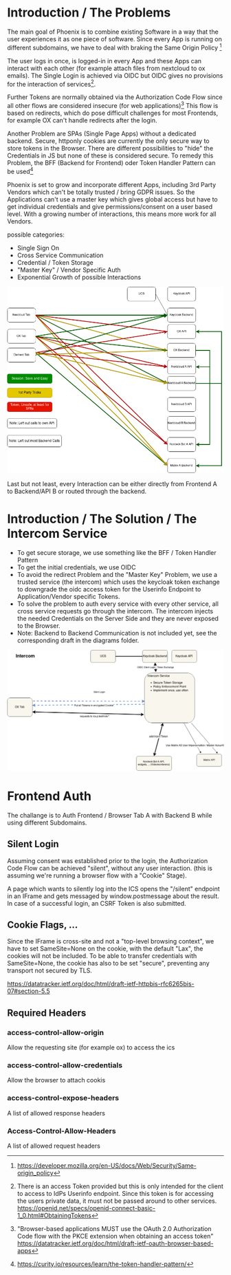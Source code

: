 # Introduction / The Problems
The main goal of Phoenix is to combine existing Software in a way that the user experiences it as one piece of software.
Since every App is running on different subdomains, we have to deal with braking the Same Origin Policy [^1]

The user logs in once, is logged-in in every App and these Apps can interact with each other
(for example attach files from nextcloud to ox emails). The Single Login is achieved via OIDC but OIDC gives no provisions
for the interaction of services[^2].

Further Tokens are normally obtained via the Authorization Code Flow since all other flows are considered insecure
(for web applications)[^3] This flow is based on redirects, which do pose difficult challenges for most Frontends,
for example OX can't handle redirects after the login.

Another Problem are SPAs (Single Page Apps) without a dedicated backend. Secure, httponly cookies are currently the
only secure way to store tokens in the Browser. There are different possibilities to "hide" the Credentials in JS but
none of these is considered secure. To remedy this Problem, the BFF (Backend for Frontend) oder Token Handler Pattern
can be used[^5]

Phoenix is set to grow and incorporate different Apps, including 3rd Party Vendors which can't be totally trusted / bring
GDPR issues. So the Applications can't use a master key which gives global access but have to get individual credentials
and give permissions/consent on a user based level. With a growing number of interactions, this means more work for all
Vendors.

possible categories:
* Single Sign On
* Cross Service Communication
* Credential / Token Storage
* "Master Key" / Vendor Specific Auth
* Exponential Growth of possible Interactions

![Unwanted Growth / Cross Service Communication](./diagrams/architecture_docs/avoidthis.drawio.png)

Last but not least, every Interaction can be either directly from Frontend A to Backend/API B or routed through the backend.

# Introduction / The Solution / The Intercom Service
* To get secure storage, we use something like the BFF / Token Handler Pattern
* To get the initial credentials, we use OIDC
* To avoid the redirect Problem and the "Master Key" Problem, we use a trusted service (the intercom)
which uses the keycloak token exchange to downgrade the oidc access token for the Userinfo Endpoint to Application/Vendor specific Tokens.
* To solve the problem to auth every service with every other service, all cross service requests go through the intercom.
The intercom injects the needed Credentials on the Server Side and they are never exposed to the Browser.
* Note: Backend to Backend Communication is not included yet, see the corresponding draft in the diagrams folder.

![Intercom (OX Example)](./diagrams/architecture_docs/IntercomCurrentSituation.drawio.png)

# Frontend Auth
The challange is to Auth Frontend / Browser Tab A with Backend B while using different Subdomains.
## Silent Login
Assuming consent was established prior to the login, the Authorization Code Flow can be achieved "silent",
without any user interaction. (this is assuming we're running a browser flow with a "Cookie" Stage).

A page which wants to silently log into the ICS opens the "/silent" endpoint in an IFrame and gets messaged
by window.postmessage about the result. In case of a successful login, an CSRF Token is also submitted.
## Cookie Flags, ...
Since the IFrame is cross-site and not a "top-level browsing context", we have to set SameSite=None on the cookie,
with the default "Lax", the cookies will not be included.
To be able to transfer credentials with SameSite=None, the cookie has also to be set "secure", preventing any transport
not secured by TLS.

https://datatracker.ietf.org/doc/html/draft-ietf-httpbis-rfc6265bis-07#section-5.5
## Required Headers
### access-control-allow-origin
Allow the requesting site (for example ox) to access the ics
### access-control-allow-credentials
Allow the browser to attach cookis
### access-control-expose-headers
A list of allowed response headers
### Access-Control-Allow-Headers
A list of allowed request headers


[^1]: https://developer.mozilla.org/en-US/docs/Web/Security/Same-origin_policy

[^2]: There is an access Token provided but this is only intended for the client to access to IdPs Userinfo endpoint.
Since this token is for accessing the users private data, it must not be passed around to other services.
https://openid.net/specs/openid-connect-basic-1_0.html#ObtainingTokens

[^3]: "Browser-based applications MUST use the OAuth 2.0 Authorization Code flow with the PKCE extension when obtaining an access token" https://datatracker.ietf.org/doc/html/draft-ietf-oauth-browser-based-apps

[^4]: https://datatracker.ietf.org/doc/html/draft-ietf-oauth-browser-based-apps 6.3

[^5]: https://curity.io/resources/learn/the-token-handler-pattern/
